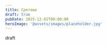 ```yaml
---
title: Сретење
draft: true
pubDate: 2025-12-02T00:00:00
heroImage: '@assets/images/placeholder.jpg'
---
```

draft
